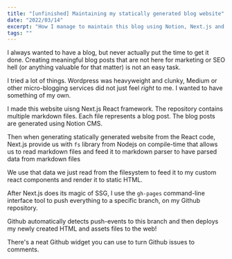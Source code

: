 ```yaml
---
title: "[unfinished] Maintaining my statically generated blog website"
date: "2022/03/14"
excerpt: "How I manage to maintain this blog using Notion, Next.js and Github Pages"
tags: ""
---
```

I always wanted to have a blog, but never actually put the time to get it done. Creating meaningful blog posts that are not here for marketing or SEO hell (or anything valuable for that matter) is not an easy task.

I tried a lot of things. Wordpress was heavyweight and clunky, Medium or other micro-blogging services did not just feel _right_ to me. I wanted to have something of my own.

I made this website uisng Next.js React framework. The repository contains multiple markdown files. Each file represents a blog post. The blog posts are generated using Notion CMS.

Then when generating statically generated website from the React code, Next.js provide us with `fs` library from Nodejs on compile-time that allows us to read markdown files and feed it to markdown parser to have parsed data from markdown files

We use that data we just read from the filesystem to feed it to my custom react components and render it to static HTML.

After Next.js does its magic of SSG, I use the `gh-pages` command-line interface tool to push everything to a specific branch, on my Github repository.

Github automatically detects push-events to this branch and then deploys my newly created HTML and assets files to the web!

There's a neat Github widget you can use to turn Github issues to comments.

